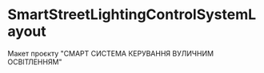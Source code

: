 # SmartStreetLightingControlSystemLayout
Макет проєкту "СМАРТ СИСТЕМА КЕРУВАННЯ ВУЛИЧНИМ ОСВІТЛЕННЯМ"
